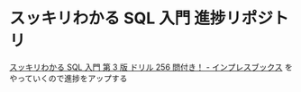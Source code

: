 # スッキリわかる SQL 入門 進捗リポジトリ

[スッキリわかる SQL 入門 第 3 版 ドリル 256 問付き！ - インプレスブックス](https://book.impress.co.jp/books/1121101090) をやっていくので進捗をアップする

